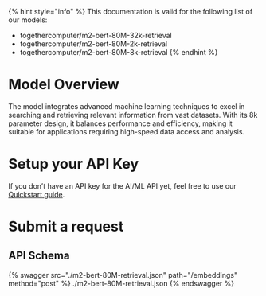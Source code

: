 [#references:start]: <> ({ "template": "openapi" })
{% hint style="info" %}
This documentation is valid for the following list of our models:
* togethercomputer/m2-bert-80M-32k-retrieval
* togethercomputer/m2-bert-80M-2k-retrieval
* togethercomputer/m2-bert-80M-8k-retrieval
{% endhint %}

# Model Overview
The model integrates advanced machine learning techniques to excel in searching and retrieving relevant information from vast datasets. With its 8k parameter design, it balances performance and efficiency, making it suitable for applications requiring high-speed data access and analysis.

# Setup your API Key
If you don’t have an API key for the AI/ML API yet, feel free to use our [Quickstart guide](https://docs.aimlapi.com/quickstart/setting-up).

# Submit a request
## API Schema
{% swagger src="./m2-bert-80M-retrieval.json" path="/embeddings" method="post" %}
./m2-bert-80M-retrieval.json
{% endswagger %}

[#references:end]: <> ({})
